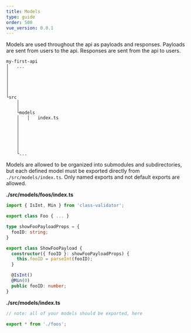 ```yaml
---
title: Models
type: guide
order: 500
vue_version: 0.0.1
---
```


Models are used throughout the api as payloads and responses. Payloads are sent from users to the api. Responses are sent from the api to users.

```
my-first-api
│   ...
│
│
│
│
│
└src
    │
    │
    └models
    │   │   index.ts
    │
    │
    │
    │
    │
    │
    └...
```

Models are allowed to be organized into submodules and subdirectories, but each defined model must be exported directly from `./src/models/index.ts`. Only named exports and not default exports are allowed.

**./src/models/foos/index.ts**
```typescript
import { IsInt, Min } from 'class-validator';

export class Foo { ... }

type showFooPayloadProps = {
  fooID: string;
}

export class ShowFooPayload {
  constructor({ fooID }: showFooPayloadProps) {
    this.fooID = parseInt(fooID);
  }

  @IsInt()
  @Min(0)
  public fooID: number;
}

```

**./src/models/index.ts**
```typescript
// note: all of your models should be exported, here

export * from './foos';
```

